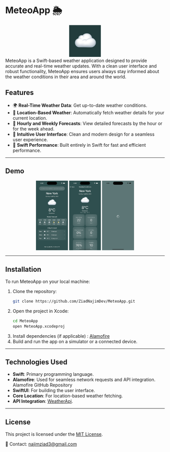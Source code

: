 
# MeteoApp 🌦️
<div align="center">
  <img src="meteoApp/Assets.xcassets/AppIcon.appiconset/cloud.png" alt="Cloud Icon" width="100">
</div>
MeteoApp is a Swift-based weather application designed to provide accurate and real-time weather updates. With a clean user interface and robust functionality, MeteoApp ensures users always stay informed about the weather conditions in their area and around the world.

## Features

- 🌍 **Real-Time Weather Data**: Get up-to-date weather conditions.
- 📍 **Location-Based Weather**: Automatically fetch weather details for your current location.
- 🔄 **Hourly and Weekly Forecasts**: View detailed forecasts by the hour or for the week ahead.
- 🎨 **Intuitive User Interface**: Clean and modern design for a seamless user experience.
- 🚀 **Swift Performance**: Built entirely in Swift for fast and efficient performance.

---

## Demo

<div align="center">
  <img src="screenshots/homescreen.png" alt="Home Screen" width="20%">
  <img src="screenshots/Conditions.png" alt="Forecast Screen" width="20%">
  <img src="screenshots/Loading.png" alt="Forecast Screen" width="20%">
</div>



---

## Installation

To run MeteoApp on your local machine:

1. Clone the repository:
   ```bash
   git clone https://github.com/ZiadNajimDev/MeteoApp.git
   ```
2. Open the project in Xcode:
   ```bash
   cd MeteoApp
   open MeteoApp.xcodeproj
   ```
3. Install dependencies (if applicable) :  [Alamofire](https://github.com/Alamofire/Alamofire.git)
4. Build and run the app on a simulator or a connected device.

---

## Technologies Used

- **Swift**: Primary programming language.
- **Alamofire**: Used for seamless network requests and API integration. Alamofire GitHub Repository
- **SwiftUI**: For building the user interface.
- **Core Location**: For location-based weather fetching.
- **API Integration**: [WeatherApi](https://www.weatherapi.com/).

---


## License

This project is licensed under the [MIT License](LICENSE).


📧 Contact: [najimziad3@gmail.com](mailto:najimziad3@gmail.com)  


